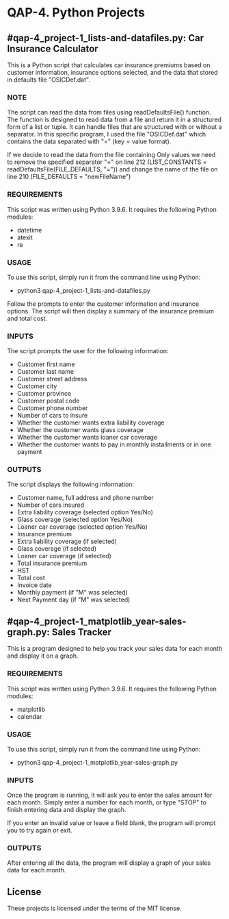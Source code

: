 <h1>QAP-4. Python Projects</h1>

<h2>#qap-4_project-1_lists-and-datafiles.py: Car Insurance Calculator</h2>

<p>This is a Python script that calculates car insurance premiums based on customer information, insurance options selected, and the data that stored in defaults file "OSICDef.dat".</p>

<h3>NOTE</h3>
<p>The script can read the data from files using readDefaultsFile() function.
The function is designed to read data from a file and return it in a structured form of a list or tuple. It can handle files that are structured with or without a separator. In this specific program, I used the file "OSICDef.dat" which contains the data separated with "=" (key = value format).</p>

<p>If we decide to read the data from the file containing Only values we need to remove the specified separator "=" on line 212 (LIST_CONSTANTS = readDefaultsFile(FILE_DEFAULTS, "=")) and change the name of the file on line 210 (FILE_DEFAULTS = "newFileName")</p>

<h3>REQUIREMENTS</h3>
<p>This script was written using Python 3.9.6. It requires the following Python modules:</p>
<ul>
<li>datetime</li>
<li>atexit</li>
<li>re</li>
</ul>
<h3>USAGE</h3>
<p>To use this script, simply run it from the command line using Python:</p>
<ul>
  <li>python3 qap-4_project-1_lists-and-datafiles.py</li>
</ul>

<p>Follow the prompts to enter the customer information and insurance options. The script will then display a summary of the insurance premium and total cost.</p>

<h3>INPUTS</h3>
<p>The script prompts the user for the following information:</p>
<ul>
<li>Customer first name</li>
<li>Customer last name</li>
<li>Customer street address</li>
<li>Customer city</li>
<li>Customer province</li>
<li>Customer postal code</li>
<li>Customer phone number</li>
<li>Number of cars to insure</li>
<li>Whether the customer wants extra liability coverage</li>
<li>Whether the customer wants glass coverage</li>
<li>Whether the customer wants loaner car coverage</li>
<li>Whether the customer wants to pay in monthly installments or in one payment</li>
</ul>
<h3>OUTPUTS</h3>
<p>The script displays the following information:</p>
<ul>
<li>Customer name, full address and phone number</li>
<li>Number of cars insured</li>
<li>Extra liability coverage (selected option Yes/No)</li>
<li>Glass coverage (selected option Yes/No)</li>
<li>Loaner car coverage (selected option Yes/No)</li>
<li>Insurance premium</li>
<li>Extra liability coverage (if selected)</li>
<li>Glass coverage (if selected)</li>
<li>Loaner car coverage (if selected)</li>
<li>Total insurance premium</li>
<li>HST</li>
<li>Total cost</li>
<li>Invoice date</li>
<li>Monthly payment (if "M" was selected)</li>
<li>Next Payment day (if "M" was selected)</li>
</ul>
  
 
<h2>#qap-4_project-1_matplotlib_year-sales-graph.py: Sales Tracker</h2>

<p>This is a program designed to help you track your sales data for each month and display it on a graph.</p>

<h3>REQUIREMENTS</h3>
<p>This script was written using Python 3.9.6. It requires the following Python modules:</p>
<ul>
<li>matplotlib</li>
<li>calendar</li>
</ul>
  
<h3>USAGE</h3>
<p>To use this script, simply run it from the command line using Python:</p>
<ul>
<li>python3 qap-4_project-1_matplotlib_year-sales-graph.py</li>
</ul>

<h3>INPUTS</h3>
<p>Once the program is running, it will ask you to enter the sales amount for each month. Simply enter a number for each month, or type "STOP" to finish entering data and display the graph.</p>

<p>If you enter an invalid value or leave a field blank, the program will prompt you to try again or exit.</p>

<h3>OUTPUTS</h3>
<p>After entering all the data, the program will display a graph of your sales data for each month.</p>


<h2>License</h2>
<p>These projects is licensed under the terms of the MIT license.</p>

